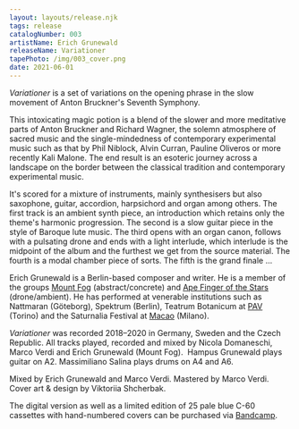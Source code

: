 ```yaml
---
layout: layouts/release.njk
tags: release
catalogNumber: 003
artistName: Erich Grunewald
releaseName: Variationer
tapePhoto: /img/003_cover.png
date: 2021-06-01
---
```


_Variationer_ is a set of variations on the opening phrase in the slow movement of Anton Bruckner's Seventh Symphony.

This intoxicating magic potion is a blend of the slower and more meditative parts of Anton Bruckner and Richard Wagner, the solemn atmosphere of sacred music and the single-mindedness of contemporary experimental music such as that by Phil Niblock, Alvin Curran, Pauline Oliveros or more recently Kali Malone. The end result is an esoteric journey across a landscape on the border between the classical tradition and contemporary experimental music.

It's scored for a mixture of instruments, mainly synthesisers but also saxophone, guitar, accordion, harpsichord and organ among others. The first track is an ambient synth piece, an introduction which retains only the theme's harmonic progression. The second is a slow guitar piece in the style of Baroque lute music. The third opens with an organ canon, follows with a pulsating drone and ends with a light interlude, which interlude is the midpoint of the album and the furthest we get from the source material. The fourth is a modal chamber piece of sorts. The fifth is the grand finale ...

Erich Grunewald is a Berlin-based composer and writer. He is a member of the groups [Mount Fog](https://www.discogs.com/artist/4308458-Mount-Fog) (abstract/concrete) and [Ape Finger of the Stars](https://www.discogs.com/artist/7273014-Ape-Finger-of-the-Stars) (drone/ambient). He has performed at venerable institutions such as Nattmaran (Göteborg), Spektrum (Berlin), Teatrum Botanicum at [PAV](http://parcoartevivente.it/) (Torino) and the Saturnalia Festival at [Macao](https://macaomilano.org/) (Milano).

_Variationer_ was recorded 2018–2020 in Germany, Sweden and the Czech Republic. All tracks played, recorded and mixed by Nicola Domaneschi, Marco Verdi and Erich Grunewald (Mount Fog).  Hampus Grunewald plays guitar on A2. Massimiliano Salina plays drums on A4 and A6.

Mixed by Erich Grunewald and Marco Verdi. Mastered by Marco Verdi. Cover art & design by Viktoriia Shcherbak.

The digital version as well as a limited edition of 25 pale blue C-60 cassettes with hand-numbered covers can be purchased via [Bandcamp](https://bruecke.bandcamp.com/).
